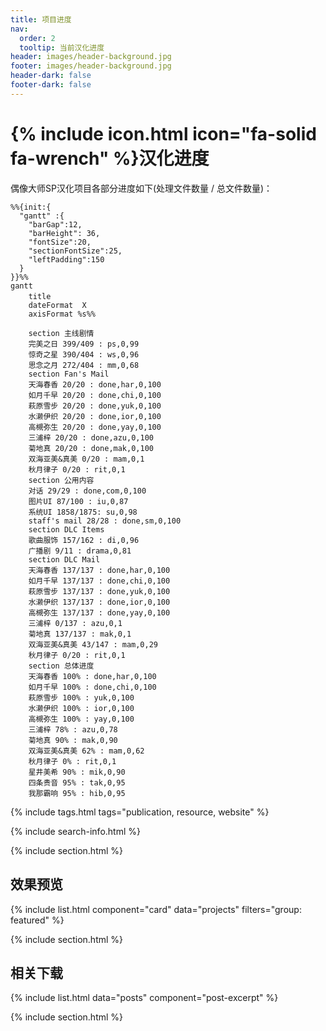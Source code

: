 ```yaml
---
title: 项目进度
nav:
  order: 2
  tooltip: 当前汉化进度
header: images/header-background.jpg
footer: images/header-background.jpg
header-dark: false
footer-dark: false
---
```


# {% include icon.html icon="fa-solid fa-wrench" %}汉化进度

偶像大师SP汉化项目各部分进度如下(处理文件数量 / 总文件数量)：

```mermaid!
%%{init:{
  "gantt" :{
    "barGap":12,
    "barHeight": 36,
    "fontSize":20,
    "sectionFontSize":25,
    "leftPadding":150
  }
}}%%
gantt
    title 　
    dateFormat  X
    axisFormat %s%%

    section 主线剧情
    完美之日 399/409 : ps,0,99
    惊奇之星 390/404 : ws,0,96
    思念之月 272/404 : mm,0,68
    section Fan's Mail
    天海春香 20/20 : done,har,0,100
    如月千早 20/20 : done,chi,0,100
    萩原雪步 20/20 : done,yuk,0,100
    水濑伊织 20/20 : done,ior,0,100
    高槻弥生 20/20 : done,yay,0,100
    三浦梓 20/20 : done,azu,0,100
    菊地真 20/20 : done,mak,0,100
    双海亚美&真美 0/20 : mam,0,1
    秋月律子 0/20 : rit,0,1
    section 公用内容
    对话 29/29 : done,com,0,100
    图片UI 87/100 : iu,0,87
    系统UI 1858/1875: su,0,98
    staff's mail 28/28 : done,sm,0,100
    section DLC Items
    歌曲服饰 157/162 : di,0,96
    广播剧 9/11 : drama,0,81
    section DLC Mail
    天海春香 137/137 : done,har,0,100
    如月千早 137/137 : done,chi,0,100
    萩原雪步 137/137 : done,yuk,0,100
    水濑伊织 137/137 : done,ior,0,100
    高槻弥生 137/137 : done,yay,0,100
    三浦梓 0/137 : azu,0,1
    菊地真 137/137 : mak,0,1
    双海亚美&真美 43/147 : mam,0,29
    秋月律子 0/20 : rit,0,1
    section 总体进度
    天海春香 100% : done,har,0,100
    如月千早 100% : done,chi,0,100
    萩原雪步 100% : yuk,0,100
    水濑伊织 100% : ior,0,100
    高槻弥生 100% : yay,0,100
    三浦梓 78% : azu,0,78
    菊地真 90% : mak,0,90
    双海亚美&真美 62% : mam,0,62
    秋月律子 0% : rit,0,1
    星井美希 90% : mik,0,90
    四条贵音 95% : tak,0,95
    我那霸响 95% : hib,0,95
```

{% include tags.html tags="publication, resource, website" %}

{% include search-info.html %}

{% include section.html %}

## 效果预览

{% include list.html component="card" data="projects" filters="group: featured" %}

{% include section.html %}

## 相关下载

{% include list.html data="posts" component="post-excerpt" %}

{% include section.html %}